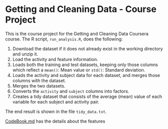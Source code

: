 # Getting and Cleaning Data - Course Project

This is the course project for the Getting and Cleaning Data Coursera course.
The R script, `run_analysis.R`, does the following:
1. Download the dataset if it does not already exist in the working directory and unzip it.
2. Load the activity and feature information.
3. Loads both the training and test datasets, keeping only those columns which reflect a `mean()`: Mean value or `std()`: Standard deviation.
4. Loads the activity and subject data for each dataset, and merges those columns with the dataset.
5. Merges the two datasets.
6. Converts the `activity` and `subject` columns into factors.
7. Creates a tidy dataset that consists of the average (mean) value of each variable for each subject and activity pair.

The end result is shown in the file `tidy_data.txt`.

 [CodeBook.md](CodeBook.md) has the details about the features